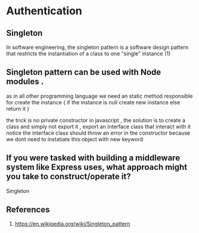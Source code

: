 # Authentication

## Singleton

In software engineering, the singleton pattern is a software design pattern that restricts the instantiation of a class to one "single" instance (1)

## Singleton pattern can be used with Node modules .

as in all other programming language we need an static method responsible for create the instance { if the instance is null create new instance else return it } 

the trick is no private constructor in javascript , the solution is to create a class and simply not export it , export an interface class that interact with it 
notice the interface class should throw an error in the constructor because we dont need to instatiate this object with new keyword

## If you were tasked with building a middleware system like Express uses, what approach might you take to construct/operate it?

Singleton 


## References

1. https://en.wikipedia.org/wiki/Singleton_pattern